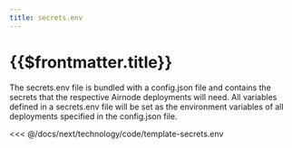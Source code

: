 ```yaml
---
title: secrets.env
---
```


# {{$frontmatter.title}}

The secrets.env file is bundled with a config.json file and contains the secrets that the respective Airnode deployments will need. All variables defined in a secrets.env file will be set as the environment variables of all deployments specified in the config.json file.

<<< @/docs/next/technology/code/template-secrets.env

